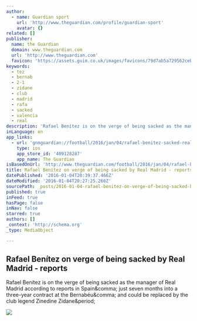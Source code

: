 ```yaml
---
author:
  - name: Guardian sport
    url: 'http://www.theguardian.com/profile/guardian-sport'
    avatar: {}
related: []
publisher:
  name: the Guardian
  domain: www.theguardian.com
  url: 'http://www.theguardian.com'
  favicon: 'https://assets.guim.co.uk/images/favicons/79d7ab5a729562cebca9c6a13c324f0e/32x32.ico'
keywords:
  - tez
  - bernab
  - 2-1
  - zidane
  - club
  - madrid
  - rafa
  - sacked
  - valencia
  - real
description: 'Rafael Benítez is on the verge of being sacked as the manager of Real Madrid according to reports in Spain, just seven months into a three-year contract at the Bernabéu, and could be replaced by the club legend Zinedine Zidane.'
inLanguage: en
app_links:
  - url: 'gnmguardian://football/2016/jan/04/rafael-benitez-sacked-real-madrid-manager-zinedine-zidane?contenttype=Article&source=applinks'
    type: ios
    app_store_id: '409128287'
    app_name: The Guardian
isBasedOnUrl: 'http://www.theguardian.com/football/2016/jan/04/rafael-benitez-sacked-real-madrid-manager-zinedine-zidane'
title: Rafael Benítez on verge of being sacked by Real Madrid - reports
datePublished: '2016-01-04T20:39:37.466Z'
dateModified: '2016-01-04T20:27:25.266Z'
sourcePath: _posts/2016-01-04-rafael-benitez-on-verge-of-being-sacked-by-real-madrid-rep.md
published: true
inFeed: true
hasPage: false
inNav: false
starred: true
authors: []
_context: 'http://schema.org'
_type: MediaObject

---
```

<article style=""><h1>Rafael Benítez on verge of being sacked by Real Madrid - reports</h1><p>Rafael Benítez is on the verge of being sacked as the manager of Real Madrid according to reports in Spain&amp;comma; just seven months into a three-year contract at the Bernabéu&amp;comma; and could be replaced by the club legend Zinedine Zidane&amp;period;</p><img src="https://i.guim.co.uk/img/media/368ddbe6771afd877fa914a229c697d9bbd68169/0_14_4096_2457/master/4096.jpg?w=1200&amp;q=85&amp;auto=format&amp;sharp=10&amp;s=6695e60cb8723f23c778794c1dfeb76c" /></article>